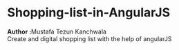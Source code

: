 # Shopping-list-in-AngularJS
<b>Author :</b>Mustafa Tezun Kanchwala<br>
Create and digital shopping list with the help of angularJS
